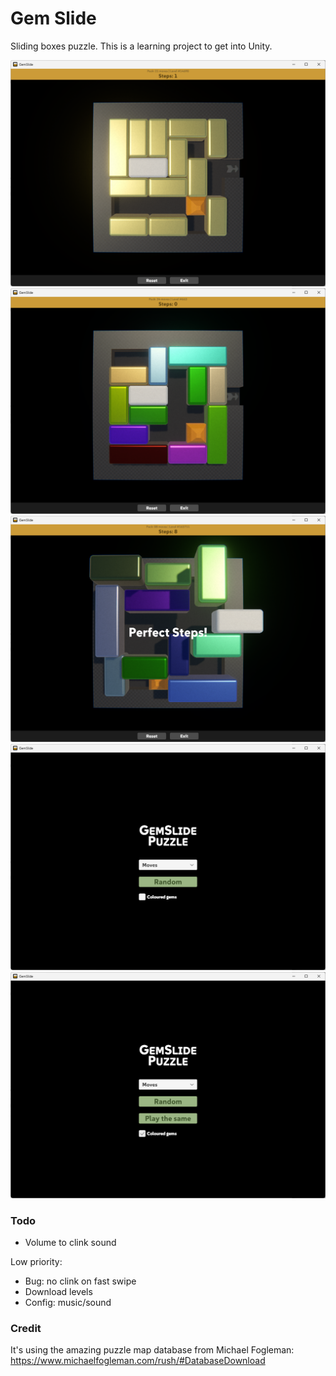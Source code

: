 # Gem Slide

Sliding boxes puzzle. This is a learning project to get into Unity.

![Screenshot of game](./Misc/gs_no_color.png)
![Screenshot of game](./Misc/gs_color.png)
![Screenshot of game](./Misc/gs_winning.png)
![Screenshot of game](./Misc/gs_menu_minimal.png)
![Screenshot of game](./Misc/gs_menu.png)

### Todo

- Volume to clink sound

Low priority:

- Bug: no clink on fast swipe
- Download levels
- Config: music/sound

### Credit

It's using the amazing puzzle map database from Michael Fogleman: https://www.michaelfogleman.com/rush/#DatabaseDownload

